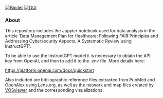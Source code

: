 [![Binder](https://mybinder.org/badge_logo.svg)](https://mybinder.org/v2/gh/alexcstanciu/dmp-review/HEAD) [![DOI](https://zenodo.org/badge/DOI/10.5281/zenodo.7857251.svg)](https://doi.org/10.5281/zenodo.7857251)

### About

This repository includes the Jupyter notebook used for data analysis in the article 'Data Management Plan for Healthcare: Following FAIR Principles and Addressing Cybersecurity Aspects. A Systematic Review using InstructGPT'.

To be able to use the InstructGPT model it is necessary to obtain the API key from OpenAI, and then to add it to the .env file. More details here:

https://platform.openai.com/docs/quickstart

Also included are bibliographic reference files extracted from PubMed and OpenAlex using [Lens.org](https://www.lens.org/), as well as the network and map files created by [VOSviewer](https://www.vosviewer.com/) and the corresponding visualizations.
